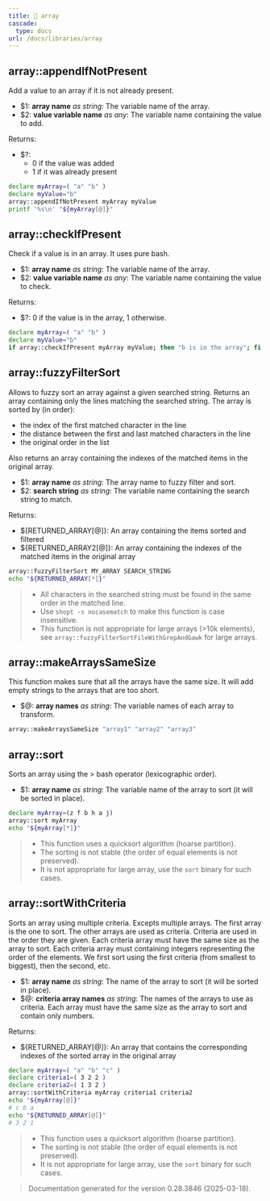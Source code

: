 ```yaml
---
title: 📂 array
cascade:
  type: docs
url: /docs/libraries/array
---
```


## array::appendIfNotPresent

Add a value to an array if it is not already present.

- $1: **array name** _as string_:
      The variable name of the array.
- $2: **value variable name** _as any_:
      The variable name containing the value to add.

Returns:

- $?:
  - 0 if the value was added
  - 1 if it was already present

```bash
declare myArray=( "a" "b" )
declare myValue="b"
array::appendIfNotPresent myArray myValue
printf '%s\n' "${myArray[@]}"
```

## array::checkIfPresent

Check if a value is in an array.
It uses pure bash.

- $1: **array name** _as string_:
      The variable name of the array.
- $2: **value variable name** _as any_:
      The variable name containing the value to check.

Returns:

- $?: 0 if the value is in the array, 1 otherwise.

```bash
declare myArray=( "a" "b" )
declare myValue="b"
if array::checkIfPresent myArray myValue; then "b is in the array"; fi
```

## array::fuzzyFilterSort

Allows to fuzzy sort an array against a given searched string.
Returns an array containing only the lines matching the searched string.
The array is sorted by (in order):

- the index of the first matched character in the line
- the distance between the first and last matched characters in the line
- the original order in the list

Also returns an array containing the indexes of the matched items in the original array.

- $1: **array name** _as string_:
      The array name to fuzzy filter and sort.
- $2: **search string** _as string_:
      The variable name containing the search string to match.

Returns:

- ${RETURNED_ARRAY[@]}: An array containing the items sorted and filtered
- ${RETURNED_ARRAY2[@]}: An array containing the indexes of the matched items in the original array

```bash
array::fuzzyFilterSort MY_ARRAY SEARCH_STRING
echo "${RETURNED_ARRAY[*]}"
```

> - All characters in the searched string must be found in the same order in the matched line.
> - Use `shopt -s nocasematch` to make this function is case insensitive.
> - This function is not appropriate for large arrays (>10k elements), see `array::fuzzyFilterSortFileWithGrepAndGawk` for large arrays.

## array::makeArraysSameSize

This function makes sure that all the arrays have the same size.
It will add empty strings to the arrays that are too short.

- $@: **array names** _as string_:
      The variable names of each array to transform.

```bash
array::makeArraysSameSize "array1" "array2" "array3"
```

## array::sort

Sorts an array using the > bash operator (lexicographic order).

- $1: **array name** _as string_:
      The variable name of the array to sort  (it will be sorted in place).

```bash
declare myArray=(z f b h a j)
array::sort myArray
echo "${myArray[*]}"
```

> - This function uses a quicksort algorithm (hoarse partition).
> - The sorting is not stable (the order of equal elements is not preserved).
> - It is not appropriate for large array, use the `sort` binary for such cases.

## array::sortWithCriteria

Sorts an array using multiple criteria.
Excepts multiple arrays. The first array is the one to sort.
The other arrays are used as criteria. Criteria are used in the order they are given.
Each criteria array must have the same size as the array to sort.
Each criteria array must containing integers representing the order of the elements.
We first sort using the first criteria (from smallest to biggest), then the second, etc.

- $1: **array name** _as string_:
      The name of the array to sort (it will be sorted in place).
- $@: **criteria array names** _as string_:
      The names of the arrays to use as criteria.
      Each array must have the same size as the array to sort and contain only numbers.

Returns:

- ${RETURNED_ARRAY[@]}: An array that contains the corresponding indexes of the sorted array in the original array

```bash
declare myArray=( "a" "b" "c" )
declare criteria1=( 3 2 2 )
declare criteria2=( 1 3 2 )
array::sortWithCriteria myArray criteria1 criteria2
echo "${myArray[@]}"
# c b a
echo "${RETURNED_ARRAY[@]}"
# 3 2 1
```

> - This function uses a quicksort algorithm (hoarse partition).
> - The sorting is not stable (the order of equal elements is not preserved).
> - It is not appropriate for large array, use the `sort` binary for such cases.

> Documentation generated for the version 0.28.3846 (2025-03-18).
